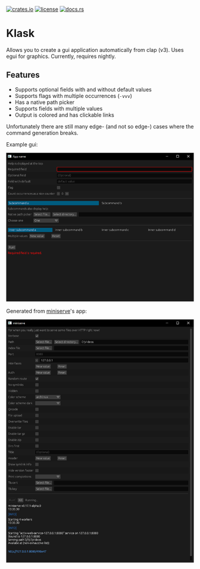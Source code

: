 [![crates.io](https://img.shields.io/crates/v/klask?style=for-the-badge)](https://crates.io/crates/klask)
[![license](https://img.shields.io/crates/l/klask?style=for-the-badge)](LICENSE)
[![docs.rs](https://img.shields.io/docsrs/klask?style=for-the-badge)](https://docs.rs/klask)

# Klask
Allows you to create a gui application automatically from clap (v3). Uses egui for graphics. Currently, requires nightly.

## Features
- Supports optional fields with and without default values
- Supports flags with multiple occurrences (`-vvv`)
- Has a native path picker
- Supports fields with multiple values
- Output is colored and has clickable links

Unfortunately there are still many edge- (and not so edge-) cases where the command generation breaks.

Example gui:

![image showcasing the gui](media/showcase-2021-09-25.png)

Generated from [miniserve](https://github.com/svenstaro/miniserve)'s app:

![image showcasing the gui](media/miniserve-2021-09-25.png)
